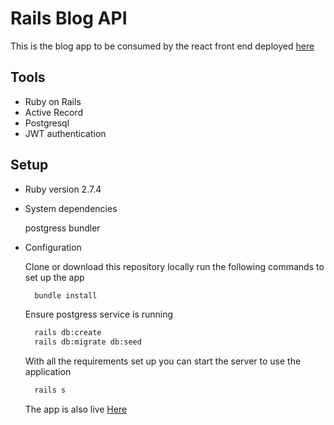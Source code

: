 # Rails Blog API

This is the blog app to be consumed by the react front end deployed [here]("")

## Tools

- Ruby on Rails
- Active Record
- Postgresql
- JWT authentication

## Setup

- Ruby version 2.7.4

- System dependencies

  postgress
  bundler

- Configuration

  Clone or download this repository locally
  run the following commands to set up the app

  ```bash
    bundle install
  ```

  Ensure postgress service is running

  ```bash
    rails db:create
    rails db:migrate db:seed
  ```

  With all the requirements set up you can start the server to use the application

  ```bash
    rails s
  ```

  The app is also live [Here](https://blogapp-production-49a6.up.railway.app/)

